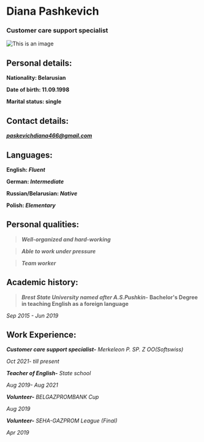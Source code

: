 # Diana Pashkevich
### Customer care support specialist

![This is an image](blob:https://web.telegram.org/7672bc78-1ea7-4785-82ab-d4eca8380dac)

## Personal details:
**Nationality: Belarusian**

**Date of birth: 11.09.1998**

**Marital status: single**
## Contact details:
***paskevichdiana466@gmail.com***
## Languages:
**English: _Fluent_**

**German: _Intermediate_**

**Russian/Belarusian: _Native_**

**Polish: _Elementary_**
## Personal qualities:
> ***Well-organized and hard-working***

> ***Able to work under pressure***

> ***Team worker***

## Academic history:
> ***Brest State University named after A.S.Pushkin-***
**Bachelor's Degree in teaching English as a foreign language**

*Sep 2015 - Jun 2019*

## Work Experience:
***Customer care support specialist-***
*Merkeleon P. SP. Z OO(Softswiss)*

*Oct 2021- till present*

***Teacher of English-***
*State school*

*Aug 2019- Aug 2021*

***Volunteer-***
*BELGAZPROMBANK Cup*

*Aug 2019*

***Volunteer-***
*SEHA-GAZPROM League (Final)*

*Apr 2019*
